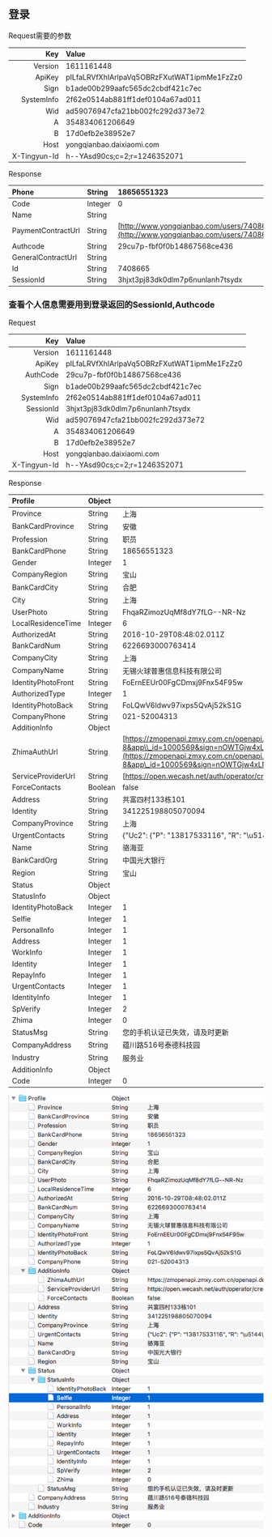 ## 登录

Request需要的参数

| Key | Value |
| ---: | :--- |
| Version | 1611161448 |
| ApiKey | pILfaLRVfXhIArlpaVq5OBRzFXutWAT1ipmMe1FzZz0 |
| Sign | b1ade00b299aafc565dc2cbdf421c7ec |
| SystemInfo | 2f62e0514ab881ff1def0104a67ad011 |
| Wid | ad59076947cfa21bb002fc292d373e72 |
| A | 354834061206649 |
| B | 17d0efb2e38952e7 |
| Host | yongqianbao.daixiaomi.com |
| X-Tingyun-Id | h--YAsd90cs;c=2;r=1246352071 |

Response

| Phone | String | 18656551323 |
| :--- | :--- | :--- |
| Code | Integer | 0 |
| Name | String |  |
| PaymentContractUrl | String | [http://www.yongqianbao.com/users/7408665/contracts/payment](http://www.yongqianbao.com/users/7408665/contracts/payment) |
| Authcode | String | 29cu7p-fbf0f0b14867568ce436 |
| GeneralContractUrl | String |  |
| Id | String | 7408665 |
| SessionId | String | 3hjxt3pj83dk0dlm7p6nunlanh7tsydx |

###  查看个人信息需要用到登录返回的SessionId,Authcode

Request

| Key | Value |
| ---: | :--- |
| Version | 1611161448 |
| ApiKey | pILfaLRVfXhIArlpaVq5OBRzFXutWAT1ipmMe1FzZz0 |
| AuthCode | 29cu7p-fbf0f0b14867568ce436 |
| Sign | b1ade00b299aafc565dc2cbdf421c7ec |
| SystemInfo | 2f62e0514ab881ff1def0104a67ad011 |
| SessionId | 3hjxt3pj83dk0dlm7p6nunlanh7tsydx |
| Wid | ad59076947cfa21bb002fc292d373e72 |
| A | 354834061206649 |
| B | 17d0efb2e38952e7 |
| Host | yongqianbao.daixiaomi.com |
| X-Tingyun-Id | h--YAsd90cs;c=2;r=1246352071 |





 Response

| Profile | Object |  |
| :--- | :--- | :--- |
| Province | String | 上海 |
| BankCardProvince | String | 安徽 |
| Profession | String | 职员 |
| BankCardPhone | String | 18656551323 |
| Gender | Integer | 1 |
| CompanyRegion | String | 宝山 |
| BankCardCity | String | 合肥 |
| City | String | 上海 |
| UserPhoto | String | FhqaRZimozUqMf8dY7fLG--NR-Nz |
| LocalResidenceTime | Integer | 6 |
| AuthorizedAt | String | 2016-10-29T08:48:02.011Z |
| BankCardNum | String | 6226693000763414 |
| CompanyCity | String | 上海 |
| CompanyName | String | 无锡火球普惠信息科技有限公司 |
| IdentityPhotoFront | String | FoErnEEUr00FgCDmxj9Fnx54F95w |
| AuthorizedType | Integer | 1 |
| IdentityPhotoBack | String | FoLQwV6ldwv97ixps5QvAj52kS1G |
| CompanyPhone | String | 021-52004313 |
| AdditionInfo | Object |  |
| ZhimaAuthUrl | String | [https://zmopenapi.zmxy.com.cn/openapi.do?charset=UTF-8&app\\_id=1000569&sign=nOWTGjw4xLNpifOKdR7FG2%2BHCy26tyWG0VLd6aLrvVhFygj7gu6VmVN%2F0STfs8E4npUJa4%2Blu2SGNy9nWj1OHtyyuwy3bqs88n50jbEcJhl7oWkTTu1gv9Y%2FpG%2BZkW%2FoKL7zOd6%2FKzT4XadhiqWevOg3vGgrjkKS%2FJYgEe1txEg%3D&version=1.0¶ms=gj2lYTnSbXKeYzlcqeBh%2FS2tlV6HAxnwYOJJRyn3D%2FNj5Og5yPaak5fR2B%2BhKUxqCgX2bQdD0oiDDh7X6AiwDGCRTB6bwFWj7V%2B98wIYiks%2Frcs%2BAjuYN5TEE7p3Z43jFoc3eLb7IiLZLiA%2F6o68pUa7cSDJ8pfbtAhgxTT9OzhWb6oe3wq9Zd6d0t3INNVkQkCjUDO5tREcIDusgrwq0eU8nPUQuUPKSd0xsknAPb%2BfI8%2BgioFLupajkpQ8qjPF6sAeL0B8%2FKfob%2BaTKwa4F2WoHgUCZQZEkLpE97W4wMzo3IG1ZZ9mf7K%2Ft3w9zMzldFwe8tSWy2DW85w14OMCCmW0nqrevYArTk08%2FdlLEplbytl56c%2BfzLdAe2QS%2F0A%2BQbO02v3EIMK2VxQVP%2FRmxRAcNfo1w0bcvvmzUWJ6laCdmc4k4WOKlPmEryjvXKIYpeP1k%2BlOEnPzyX64gvKrLj0NJhEn3Ah2YD1Tp8lY0wcWqqU2ewNU3zKGzzalSoJY&method=zhima.auth.info.authorize&channel=app](https://zmopenapi.zmxy.com.cn/openapi.do?charset=UTF-8&app\_id=1000569&sign=nOWTGjw4xLNpifOKdR7FG2%2BHCy26tyWG0VLd6aLrvVhFygj7gu6VmVN%2F0STfs8E4npUJa4%2Blu2SGNy9nWj1OHtyyuwy3bqs88n50jbEcJhl7oWkTTu1gv9Y%2FpG%2BZkW%2FoKL7zOd6%2FKzT4XadhiqWevOg3vGgrjkKS%2FJYgEe1txEg%3D&version=1.0¶ms=gj2lYTnSbXKeYzlcqeBh%2FS2tlV6HAxnwYOJJRyn3D%2FNj5Og5yPaak5fR2B%2BhKUxqCgX2bQdD0oiDDh7X6AiwDGCRTB6bwFWj7V%2B98wIYiks%2Frcs%2BAjuYN5TEE7p3Z43jFoc3eLb7IiLZLiA%2F6o68pUa7cSDJ8pfbtAhgxTT9OzhWb6oe3wq9Zd6d0t3INNVkQkCjUDO5tREcIDusgrwq0eU8nPUQuUPKSd0xsknAPb%2BfI8%2BgioFLupajkpQ8qjPF6sAeL0B8%2FKfob%2BaTKwa4F2WoHgUCZQZEkLpE97W4wMzo3IG1ZZ9mf7K%2Ft3w9zMzldFwe8tSWy2DW85w14OMCCmW0nqrevYArTk08%2FdlLEplbytl56c%2BfzLdAe2QS%2F0A%2BQbO02v3EIMK2VxQVP%2FRmxRAcNfo1w0bcvvmzUWJ6laCdmc4k4WOKlPmEryjvXKIYpeP1k%2BlOEnPzyX64gvKrLj0NJhEn3Ah2YD1Tp8lY0wcWqqU2ewNU3zKGzzalSoJY&method=zhima.auth.info.authorize&channel=app) |
| ServiceProviderUrl | String | [https://open.wecash.net/auth/operator/credit\\_operator.html?redirect=1&source=27505&returnUrl=http%3A%2F%2Fwww.yongqianbao.com%2Frules%2Fvendor%2Fwecash%2Fservice\\_provider\\_success&operatorAuthSuc=http%3A%2F%2Fwww.yongqianbao.com%2Frules%2Fvendor%2Fwecash%2Fservice\\_provider\\_success&custId=3249135&channel=adr](https://open.wecash.net/auth/operator/credit\_operator.html?redirect=1&source=27505&returnUrl=http%3A%2F%2Fwww.yongqianbao.com%2Frules%2Fvendor%2Fwecash%2Fservice\_provider\_success&operatorAuthSuc=http%3A%2F%2Fwww.yongqianbao.com%2Frules%2Fvendor%2Fwecash%2Fservice\_provider\_success&custId=3249135&channel=adr) |
| ForceContacts | Boolean | false |
| Address | String | 共富四村133栋101 |
| Identity | String | 341225198805070094 |
| CompanyProvince | String | 上海 |
| UrgentContacts | String | {"Uc2": {"P": "13817533116", "R": "\u5144\u5f1f", "N": "\u9f9a\u4e91\u8def"}, "Uc1": {"P": "18726769270", "R": "\u914d\u5076", "N": "\u8d85\u7537"}} |
| Name | String | 骆海亚 |
| BankCardOrg | String | 中国光大银行 |
| Region | String | 宝山 |
| Status | Object |  |
| StatusInfo | Object |  |
| IdentityPhotoBack | Integer | 1 |
| Selfie | Integer | 1 |
| PersonalInfo | Integer | 1 |
| Address | Integer | 1 |
| WorkInfo | Integer | 1 |
| Identity | Integer | 1 |
| RepayInfo | Integer | 1 |
| UrgentContacts | Integer | 1 |
| IdentityInfo | Integer | 1 |
| SpVerify | Integer | 2 |
| Zhima | Integer | 0 |
| StatusMsg | String | 您的手机认证已失效，请及时更新 |
| CompanyAddress | String | 蕴川路516号泰德科技园 |
| Industry | String | 服务业 |
| AdditionInfo | Object |  |
| Code | Integer | 0 |

 ![](/assets/import11.png)

